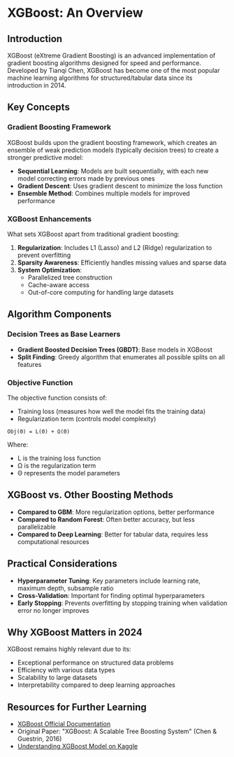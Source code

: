 # XGBoost: An Overview

## Introduction

XGBoost (eXtreme Gradient Boosting) is an advanced implementation of gradient boosting algorithms designed for speed and performance. Developed by Tianqi Chen, XGBoost has become one of the most popular machine learning algorithms for structured/tabular data since its introduction in 2014.

## Key Concepts

### Gradient Boosting Framework

XGBoost builds upon the gradient boosting framework, which creates an ensemble of weak prediction models (typically decision trees) to create a stronger predictive model:

- **Sequential Learning**: Models are built sequentially, with each new model correcting errors made by previous ones
- **Gradient Descent**: Uses gradient descent to minimize the loss function
- **Ensemble Method**: Combines multiple models for improved performance

### XGBoost Enhancements

What sets XGBoost apart from traditional gradient boosting:

1. **Regularization**: Includes L1 (Lasso) and L2 (Ridge) regularization to prevent overfitting
2. **Sparsity Awareness**: Efficiently handles missing values and sparse data
3. **System Optimization**: 
   - Parallelized tree construction
   - Cache-aware access
   - Out-of-core computing for handling large datasets

## Algorithm Components

### Decision Trees as Base Learners

- **Gradient Boosted Decision Trees (GBDT)**: Base models in XGBoost
- **Split Finding**: Greedy algorithm that enumerates all possible splits on all features

### Objective Function

The objective function consists of:
- Training loss (measures how well the model fits the training data)
- Regularization term (controls model complexity)

```
Obj(Θ) = L(Θ) + Ω(Θ)
```

Where:
- L is the training loss function
- Ω is the regularization term
- Θ represents the model parameters

## XGBoost vs. Other Boosting Methods

- **Compared to GBM**: More regularization options, better performance
- **Compared to Random Forest**: Often better accuracy, but less parallelizable
- **Compared to Deep Learning**: Better for tabular data, requires less computational resources

## Practical Considerations

- **Hyperparameter Tuning**: Key parameters include learning rate, maximum depth, subsample ratio
- **Cross-Validation**: Important for finding optimal hyperparameters
- **Early Stopping**: Prevents overfitting by stopping training when validation error no longer improves

## Why XGBoost Matters in 2024

XGBoost remains highly relevant due to its:
- Exceptional performance on structured data problems
- Efficiency with various data types
- Scalability to large datasets
- Interpretability compared to deep learning approaches

## Resources for Further Learning

- [XGBoost Official Documentation](https://xgboost.readthedocs.io/)
- Original Paper: "XGBoost: A Scalable Tree Boosting System" (Chen & Guestrin, 2016)
- [Understanding XGBoost Model on Kaggle](https://www.kaggle.com/code/alexisbcook/xgboost)
